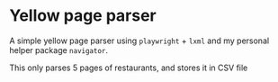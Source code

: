 # Yellow page parser

A simple yellow page parser using `playwright` + `lxml` and my personal helper package `navigator`.

This only parses 5 pages of restaurants, and stores it in CSV file
